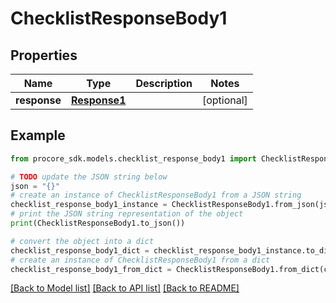 # ChecklistResponseBody1


## Properties

Name | Type | Description | Notes
------------ | ------------- | ------------- | -------------
**response** | [**Response1**](Response1.md) |  | [optional] 

## Example

```python
from procore_sdk.models.checklist_response_body1 import ChecklistResponseBody1

# TODO update the JSON string below
json = "{}"
# create an instance of ChecklistResponseBody1 from a JSON string
checklist_response_body1_instance = ChecklistResponseBody1.from_json(json)
# print the JSON string representation of the object
print(ChecklistResponseBody1.to_json())

# convert the object into a dict
checklist_response_body1_dict = checklist_response_body1_instance.to_dict()
# create an instance of ChecklistResponseBody1 from a dict
checklist_response_body1_from_dict = ChecklistResponseBody1.from_dict(checklist_response_body1_dict)
```
[[Back to Model list]](../README.md#documentation-for-models) [[Back to API list]](../README.md#documentation-for-api-endpoints) [[Back to README]](../README.md)


